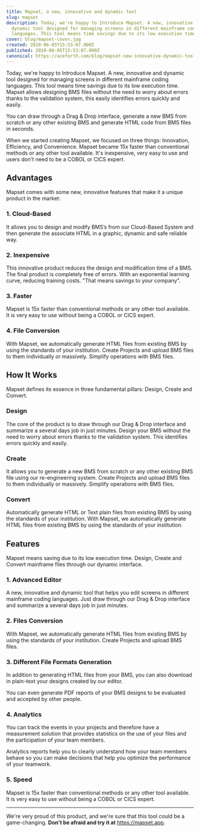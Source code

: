 ```yaml
---
title: Mapset, a new, innovative and dynamic tool
slug: mapset
description: Today, we're happy to Introduce Mapset. A new, innovative and
  dynamic tool designed for managing screens in different mainframe coding
  languages. This tool means time savings due to its low execution time.
cover: blog/mapset-cover.jpg
created: 2018-06-05T15:53:07.000Z
published: 2018-06-05T15:53:07.000Z
canonical: https://aceforth.com/blog/mapset-new-innovative-dynamic-tool
---
```

Today, we're happy to Introduce Mapset. A new, innovative and dynamic tool designed for managing screens in different mainframe coding languages. This tool means time savings due to its low execution time. Mapset allows designing BMS files without the need to worry about errors thanks to the validation system, this easily identifies errors quickly and easily.

You can draw through a Drag & Drop interface, generate a new BMS from scratch or any other existing BMS and generate HTML code from BMS files in seconds.

When we started creating Mapset, we focused on three things: Innovation, Efficiency, and Convenience. Mapset became 15x faster than conventional methods or any other tool available. It's inexpensive, very easy to use and users don't need to be a COBOL or CICS expert.

<blog-image src="blog/mapset-design-create-advanced-editor.jpg" width="1024" height="535" alt="Mapset - Advanced Editor"></blog-image>

## Advantages

Mapset comes with some new, innovative features that make it a unique product in the market:

### 1. Cloud-Based

It allows you to design and modify BMS’s from our Cloud-Based System and then generate the associate HTML in a graphic, dynamic and safe reliable way.

### 2. Inexpensive

This innovative product reduces the design and modification time of a BMS. The final product is completely free of errors. With an exponential learning curve, reducing training costs. "That means savings to your company".

### 3. Faster

Mapset is 15x faster than conventional methods or any other tool available. It is very easy to use without being a COBOL or CICS expert.

### 4. File Conversion

With Mapset, we automatically generate HTML files from existing BMS by using the standards of your institution. Create Projects and upload BMS files to them individually or massively. Simplify operations with BMS files.

## How It Works

Mapset defines its essence in three fundamental pillars: Design, Create and Convert.

<blog-image src="blog/mapset-design-create-convert.jpg" width="1199" height="628" alt="Mapset - How It Works"></blog-image>

### Design

The core of the product is to draw through our Drag & Drop interface and summarize a several days job in just minutes. Design your BMS without the need to worry about errors thanks to the validation system. This identifies errors quickly and easily.

### Create

It allows you to generate a new BMS from scratch or any other existing BMS file using our re-engineering system. Create Projects and upload BMS files to them individually or massively. Simplify operations with BMS files.

### Convert

Automatically generate HTML or Text plain files from existing BMS by using the standards of your institution. With Mapset, we automatically generate HTML files from existing BMS by using the standards of your institution.

## Features

Mapset means saving due to its low execution time. Design, Create and Convert mainframe files through our dynamic interface.

### 1. Advanced Editor

A new, innovative and dynamic tool that helps you edit screens in different mainframe coding languages. Just draw through our Drag & Drop interface and summarize a several days job in just minutes.

### 2. Files Conversion

With Mapset, we automatically generate HTML files from existing BMS by using the standards of your institution. Create Projects and upload BMS files.

### 3. Different File Formats Generation

In addition to generating HTML files from your BMS, you can also download in plain-text your designs created by our editor.

You can even generate PDF reports of your BMS designs to be evaluated and accepted by other people.

### 4. Analytics

You can track the events in your projects and therefore have a measurement solution that provides statistics on the use of your files and the participation of your team members.

Analytics reports help you to clearly understand how your team members behave so you can make decisions that help you optimize the performance of your teamwork.

### 5. Speed

Mapset is 15x faster than conventional methods or any other tool available. It is very easy to use without being a COBOL or CICS expert.

- - -

We're very proud of this product, and we're sure that this tool could be a game-changing. **Don't be afraid and try it at** <https://mapset.app>.
